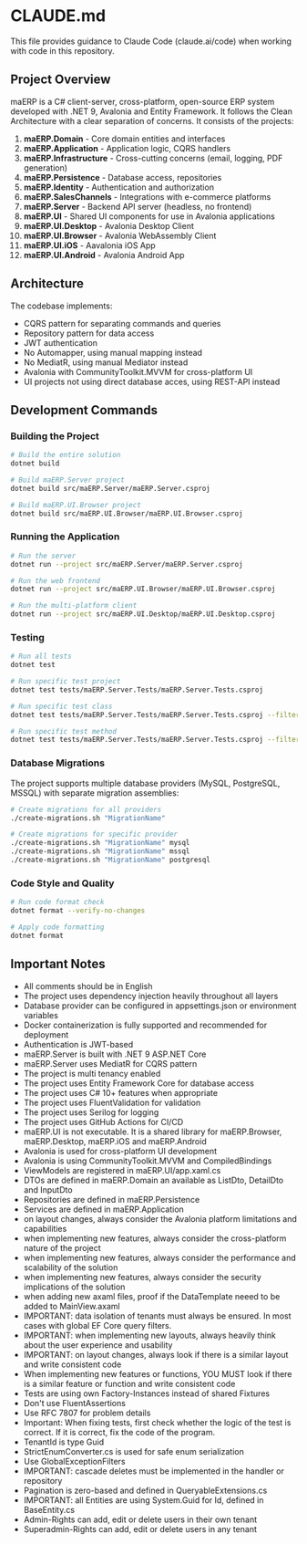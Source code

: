 # CLAUDE.md

This file provides guidance to Claude Code (claude.ai/code) when working with code in this repository.

## Project Overview

maERP is a C# client-server, cross-platform, open-source ERP system developed with .NET 9, Avalonia and Entity Framework. It follows the Clean Architecture with a clear separation of concerns. It consists of the projects:

1. **maERP.Domain** - Core domain entities and interfaces
2. **maERP.Application** - Application logic, CQRS handlers
3. **maERP.Infrastructure** - Cross-cutting concerns (email, logging, PDF generation)
4. **maERP.Persistence** - Database access, repositories
5. **maERP.Identity** - Authentication and authorization
6. **maERP.SalesChannels** - Integrations with e-commerce platforms
7. **maERP.Server** - Backend API server (headless, no frontend)
8. **maERP.UI** - Shared UI components for use in Avalonia applications
9. **maERP.UI.Desktop** - Avalonia Desktop Client
10. **maERP.UI.Browser** - Avalonia WebAssembly Client
11. **maERP.UI.iOS** - Aavalonia iOS App
12. **maERP.UI.Android** - Avalonia Android App

## Architecture

The codebase implements:
- CQRS pattern for separating commands and queries
- Repository pattern for data access
- JWT authentication
- No Automapper, using manual mapping instead
- No MediatR, using manual Mediator instead
- Avalonia with CommunityToolkit.MVVM for cross-platform UI
- UI projects not using direct database acces, using REST-API instead

## Development Commands

### Building the Project

```bash
# Build the entire solution
dotnet build

# Build maERP.Server project
dotnet build src/maERP.Server/maERP.Server.csproj

# Build maERP.UI.Browser project
dotnet build src/maERP.UI.Browser/maERP.UI.Browser.csproj

```

### Running the Application

```bash
# Run the server
dotnet run --project src/maERP.Server/maERP.Server.csproj

# Run the web frontend
dotnet run --project src/maERP.UI.Browser/maERP.UI.Browser.csproj

# Run the multi-platform client
dotnet run --project src/maERP.UI.Desktop/maERP.UI.Desktop.csproj
```

### Testing

```bash
# Run all tests
dotnet test

# Run specific test project
dotnet test tests/maERP.Server.Tests/maERP.Server.Tests.csproj

# Run specific test class
dotnet test tests/maERP.Server.Tests/maERP.Server.Tests.csproj --filter "FullyQualifiedName~CustomerCrudTest"

# Run specific test method
dotnet test tests/maERP.Server.Tests/maERP.Server.Tests.csproj --filter "FullyQualifiedName~CustomerCrudTest.CustomerCreateTest"
```

### Database Migrations

The project supports multiple database providers (MySQL, PostgreSQL, MSSQL) with separate migration assemblies:

```bash
# Create migrations for all providers
./create-migrations.sh "MigrationName"

# Create migrations for specific provider
./create-migrations.sh "MigrationName" mysql
./create-migrations.sh "MigrationName" mssql
./create-migrations.sh "MigrationName" postgresql
```

### Code Style and Quality

```bash
# Run code format check
dotnet format --verify-no-changes

# Apply code formatting
dotnet format
```

## Important Notes

- All comments should be in English
- The project uses dependency injection heavily throughout all layers
- Database provider can be configured in appsettings.json or environment variables
- Docker containerization is fully supported and recommended for deployment
- Authentication is JWT-based
- maERP.Server is built with .NET 9 ASP.NET Core
- maERP.Server uses MediatR for CQRS pattern
- The project is multi tenancy enabled
- The project uses Entity Framework Core for database access
- The project uses C# 10+ features when appropriate
- The project uses FluentValidation for validation
- The project uses Serilog for logging
- The project uses GitHub Actions for CI/CD
- maERP.UI is not executable. It is a shared library for maERP.Browser, maERP.Desktop, maERP.iOS and maERP.Android
- Avalonia is used for cross-platform UI development
- Avalonia is using CommunityToolkit.MVVM and CompiledBindings
- ViewModels are registered in maERP.UI/app.xaml.cs
- DTOs are defined in maERP.Domain an available as ListDto, DetailDto and InputDto
- Repositories are defined in maERP.Persistence
- Services are defined in maERP.Application
- on layout changes, always consider the Avalonia platform limitations and capabilities
- when implementing new features, always consider the cross-platform nature of the project
- when implementing new features, always consider the performance and scalability of the solution
- when implementing new features, always consider the security implications of the solution
- when adding new axaml files, proof if the DataTemplate neeed to be added to MainView.axaml
- IMPORTANT: data isolation of tenants must always be ensured. In most cases with global EF Core query filters.
- IMPORTANT: when implementing new layouts, always heavily think about the user experience and usability
- IMPORTANT: on layout changes, always look if there is a similar layout and write consistent code
- When implementing new features or functions, YOU MUST look if there is a similar feature or function and write consistent code
- Tests are using own Factory-Instances instead of shared Fixtures
- Don't use FluentAssertions
- Use RFC 7807 for problem details
- Important: When fixing tests, first check whether the logic of the test is correct. If it is correct, fix the code of the program.
- TenantId is type Guid
- StrictEnumConverter.cs is used for safe enum serialization
- Use GlobalExceptionFilters
- IMPORTANT: cascade deletes must be implemented in the handler or repository
- Pagination is zero-based and defined in QueryableExtensions.cs
- IMPORTANT: all Entities are using System.Guid for Id, defined in BaseEntity.cs
- Admin-Rights can add, edit or delete users in their own tenant
- Superadmin-Rights can add, edit or delete users in any tenant